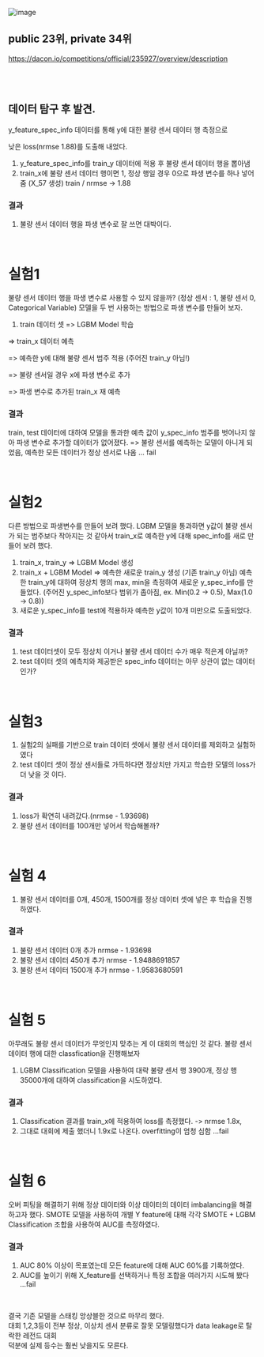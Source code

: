 ![image](https://user-images.githubusercontent.com/62497897/187019730-030824a4-176c-4a2c-ad3c-d29f495e3d81.png)
<br>
## public 23위, private 34위
https://dacon.io/competitions/official/235927/overview/description   
   
<br><br>

## 데이터 탐구 후 발견.

y_feature_spec_info 데이터를 통해 y에 대한 불량 센서 데이터 행 측정으로 

낮은 loss(nrmse 1.88)를 도출해 내었다.

1. y_feature_spec_info를 train_y 데이터에 적용 후 불량 센서 데이터 행을 뽑아냄
2. train_x에 불량 센서 데이터 행이면 1, 정상 행일 경우 0으로 파생 변수를 하나 넣어줌 (X_57 생성)
train / nrmse -> 1.88

### 결과

1. 불량 센서 데이터 행을 파생 변수로 잘 쓰면 대박이다.
<br>

# 실험1

불량 센서 데이터 행을 파생 변수로 사용할 수 있지 않을까? (정상 센서 : 1, 불량 센서 0, Categorical Variable)
모델을 두 번 사용하는 방법으로 파생 변수를 만들어 보자.

1. train 데이터 셋 => LGBM Model 학습 

=> train_x 데이터 예측 

=> 예측한 y에 대해 불량 센서 범주 적용 (주어진 train_y 아님!)

=> 불량 센서일 경우 x에 파생 변수로 추가 

=> 파생 변수로 추가된 train_x 재 예측

### 결과
train, test 데이터에 대하여 모델을 통과한 예측 값이 
y_spec_info 범주를 벗어나지 않아 파생 변수로 추가할 데이터가 없어졌다.
=> 불량 센서를 예측하는 모델이 아니게 되었음, 예측한 모든 데이터가 정상 센서로 나옴 ... fail

<br>

# 실험2

다른 방법으로 파생변수를 만들어 보려 했다.
LGBM 모델을 통과하면 y값이 불량 센서가 되는 범주보다 작아지는 것 같아서
train_x로 예측한 y에 대해 spec_info를 새로 만들어 보려 했다.

1. train_x, train_y => LGBM Model 생성
2. train_x + LGBM Model => 예측한 새로운 train_y 생성 (기존 train_y 아님)
예측한 train_y에 대하여 정상치 행의 max, min을 측정하여 새로운 y_spec_info를 만들었다.
(주어진 y_spec_info보다 범위가 좁아짐, ex. Min(0.2 -> 0.5), Max(1.0 -> 0.8))
3. 새로운 y_spec_info를 test에 적용하자 예측한 y값이 10개 미만으로 도출되었다.

### 결과

1. test 데이터셋이 모두 정상치 이거나 불량 센서 데이터 수가 매우 적은게 아닐까?
2. test 데이터 셋의 예측치와 제공받은 spec_info 데이터는 아무 상관이 없는 데이터 인가?

<br>

# 실험3

1. 실험2의 실패를 기반으로 train 데이터 셋에서 불량 센서 데이터를 제외하고 실험하였다
2. test 데이터 셋이 정상 센서들로 가득하다면 정상치만 가지고 학습한 모델의 loss가 더 낮을 것 이다.

### 결과

1. loss가 확연히 내려갔다.(nrmse - 1.93698) 
2. 불량 센서 데이터를 100개만 넣어서 학습해볼까?

<br>

# 실험 4

1. 불량 센서 데이터를 0개, 450개, 1500개를 정상 데이터 셋에 넣은 후 학습을 진행하였다.

### 결과

1. 불량 센서 데이터 0개 추가	nrmse	-	1.93698
2. 불량 센서 데이터 450개 추가	nrmse	-	1.9488691857
3. 불량 센서 데이터 1500개 추가	nrmse	-	1.9583680591

<br>

# 실험 5

아무래도 불량 센서 데이터가 무엇인지 맞추는 게 이 대회의 핵심인 것 같다.
불량 센서 데이터 행에 대한 classfication을 진행해보자

1. LGBM Classification 모델을 사용하여 대략 불량 센서  행 3900개, 정상 행 35000개에 대하여 classification을 시도하였다.

### 결과

1. Classification 결과를 train_x에 적용하여 loss를 측정했다. -> nrmse 1.8x,
2. 그대로 대회에 제출 했더니 1.9x로 나온다. overfitting이 엄청 심함 ...fail

<br>

# 실험 6

오버 피팅을 해결하기 위해 정상 데이터와 이상 데이터의 데이터 imbalancing을 해결하고자 했다. SMOTE 모델을 사용하여
개별 Y feature에 대해 각각 SMOTE + LGBM Classification 조합을 사용하여 AUC를 측정하였다.

### 결과

1. AUC 80% 이상이 목표였는데 모든 feature에 대해 AUC 60%를 기록하였다.
2. AUC를 높이기 위해 X_feature를 선택하거나 특정 조합을 여러가지 시도해 봤다 ...fail

<br>

결국 기존 모델을 스태킹 앙상블한 것으로 마무리 했다. <br>
대회 1,2,3등이 전부 정상, 이상치 센서 분류로 잘못 모델링했다가 data leakage로 탈락한 레전드 대회
<br>
덕분에 실제 등수는 훨씬 낮을지도 모른다.
